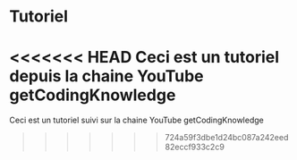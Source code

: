 # Tutoriel
<<<<<<< HEAD
Ceci est un tutoriel depuis la chaine YouTube getCodingKnowledge
=======
Ceci est un tutoriel suivi sur la chaine YouTube getCodingKnowledge
>>>>>>> 724a59f3dbe1d24bc087a242eed82eccf933c2c9
